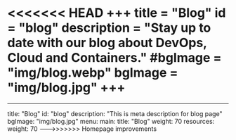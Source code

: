 <<<<<<< HEAD
+++
title = "Blog"
id = "blog"
description = "Stay up to date with our blog about DevOps, Cloud and Containers."
#bgImage = "img/blog.webp"
bgImage = "img/blog.jpg"
+++
=======
---
title: "Blog"
id: "blog"
description: "This is meta description for blog page"
bgImage: "img/blog.jpg"
menu:
  main:
    title: "Blog"
    weight: 70
  resources:
    weight: 70
--->>>>>>> Homepage improvements

